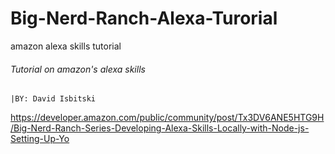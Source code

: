 # Big-Nerd-Ranch-Alexa-Turorial 
amazon alexa skills tutorial

###### Tutorial on amazon's alexa skills
    |BY: David Isbitski
 https://developer.amazon.com/public/community/post/Tx3DV6ANE5HTG9H/Big-Nerd-Ranch-Series-Developing-Alexa-Skills-Locally-with-Node-js-Setting-Up-Yo
